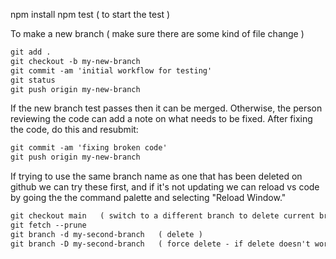 npm install
npm test  ( to start the test )


To make a new branch  ( make sure there are some kind of file change )
```md
git add .
git checkout -b my-new-branch
git commit -am 'initial workflow for testing'
git status
git push origin my-new-branch
```
If the new branch test passes then it can be merged.
Otherwise, the person reviewing the code can add a note on what needs to be fixed.
After fixing the code, do this and resubmit:

```md
git commit -am 'fixing broken code'
git push origin my-new-branch
```

If trying to use the same branch name as one that has been deleted on github
we can try these first, and if it's not updating we can reload vs code by going
the the command palette and selecting "Reload Window."

```md
git checkout main   ( switch to a different branch to delete current branch )
git fetch --prune
git branch -d my-second-branch   ( delete )
git branch -D my-second-branch   ( force delete - if delete doesn't work )
``` 